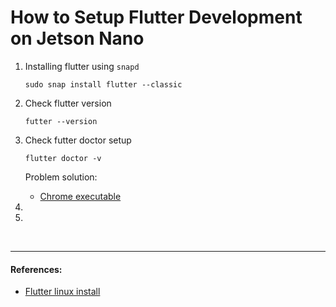 # How to Setup Flutter Development on Jetson Nano

1. Installing flutter using `snapd`
    ```console
    sudo snap install flutter --classic
    ```

2. Check flutter version
    ```console
    futter --version
    ```
    
3. Check futter doctor setup
    ```console
    flutter doctor -v
    ```

   Problem solution:

   - [Chrome executable](https://stackoverflow.com/questions/66631883/cannot-find-chrome-try-setting-chrome-executable-to-a-chrome-executable-flutte)
  

5. 
6. 



<br>

----

#### References:
-  [Flutter linux install](https://docs.flutter.dev/get-started/install/linux)
